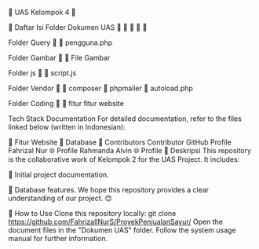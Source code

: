 🌟 UAS Kelompok 4 🌟

📂 Daftar Isi Folder
Dokumen UAS 📄
📘
📙
📗
📕

Folder Query 📁
🔧 pengguna.php

Folder Gambar 📁
🔧 File Gambar

Folder js 📁
🔧 script.js

Folder Vendor 📁
🔧 composer
🔧 phpmailer
🔧 autoload.php

Folder Coding 📁
🔧 fitur fitur website

Tech Stack
Documentation
For detailed documentation, refer to the files linked below (written in Indonesian):


📘 Fitur Website
📘 Database
🤝 Contributors
Contributor	GitHub Profile
Fahrizal Nur	🌐 Profile
Rahmanda Alvin	🌐 Profile
📝 Deskripsi
This repository is the collaborative work of Kelompok 2 for the UAS Project. It includes:


📌 Initial project documentation.

📌 Database features.
We hope this repository provides a clear understanding of our project. 😊

🚀 How to Use
Clone this repository locally:
git clone https://github.com/FahrizallNurS/ProyekPenjualanSayur/ 
Open the document files in the "Dokumen UAS" folder.
Follow the system usage manual for further information.
